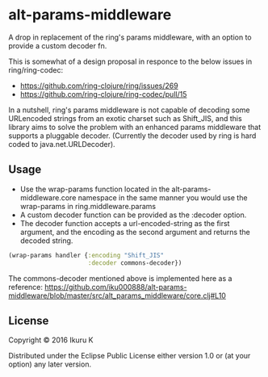 # alt-params-middleware

A drop in replacement of the ring's params middleware,
with an option to provide a custom decoder fn.

This is somewhat of a design proposal in responce to the below issues in ring/ring-codec:
- https://github.com/ring-clojure/ring/issues/269
- https://github.com/ring-clojure/ring-codec/pull/15

In a nutshell, ring's params middleware is not capable of decoding some URLencoded strings
from an exotic charset such as Shift_JIS, and this library aims to solve the problem with
an enhanced params middleware that supports a pluggable decoder.
(Currently the decoder used by ring is hard coded to java.net.URLDecoder).

## Usage

- Use the wrap-params function located in the alt-params-middleware.core namespace in
  the same manner you would use the wrap-params in ring.middleware.params
- A custom decoder function can be provided as the :decoder option. 
- The decoder function accepts a url-encoded-string as the first argument, and the encoding as the second argument and returns the decoded string.

``` clj
(wrap-params handler {:encoding "Shift_JIS"
                      :decoder commons-decoder})

```

The commons-decoder mentioned above is implemented here as a reference: 
https://github.com/iku000888/alt-params-middleware/blob/master/src/alt_params_middleware/core.clj#L10


## License

Copyright © 2016 Ikuru K

Distributed under the Eclipse Public License either version 1.0 or (at
your option) any later version.
